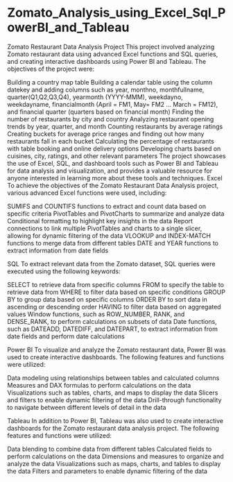 # Zomato_Analysis_using_Excel_Sql_PowerBI_and_Tableau
Zomato Restaurant Data Analysis Project This project involved analyzing Zomato restaurant data using advanced Excel functions and SQL queries, and creating interactive dashboards using Power BI and Tableau.
The objectives of the project were:

Building a country map table Building a calendar table using the column datekey and adding columns such as year, monthno, monthfullname, quarter(Q1,Q2,Q3,Q4), yearmonth (YYYY-MMM), weekdayno, weekdayname, financialmonth (April = FM1, May= FM2 … March = FM12), and financial quarter (quarters based on financial month) Finding the number of restaurants by city and country Analyzing restaurant opening trends by year, quarter, and month Counting restaurants by average ratings Creating buckets for average price ranges and finding out how many restaurants fall in each bucket Calculating the percentage of restaurants with table booking and online delivery options Developing charts based on cuisines, city, ratings, and other relevant parameters 
The project showcases the use of Excel, SQL, and dashboard tools such as Power BI and Tableau for data analysis and visualization, and provides a valuable resource for anyone interested in learning more about these tools and techniques.
Excel To achieve the objectives of the Zomato Restaurant Data Analysis project, various advanced Excel functions were used, including:

SUMIFS and COUNTIFS functions to extract and count data based on specific criteria PivotTables and PivotCharts to summarize and analyze data Conditional formatting to highlight key insights in the data Report connections to link multiple PivotTables and charts to a single slicer, allowing for dynamic filtering of the data VLOOKUP and INDEX-MATCH functions to merge data from different tables DATE and YEAR functions to extract information from date fields

SQL To extract relevant data from the Zomato dataset, SQL queries were executed using the following keywords:

SELECT to retrieve data from specific columns FROM to specify the table to retrieve data from WHERE to filter data based on specific conditions GROUP BY to group data based on specific columns ORDER BY to sort data in ascending or descending order HAVING to filter data based on aggregated values Window functions, such as ROW_NUMBER, RANK, and DENSE_RANK, to perform calculations on subsets of data Date functions, such as DATEADD, DATEDIFF, and DATEPART, to extract information from date fields and perform date calculations

Power BI To visualize and analyze the Zomato restaurant data, Power BI was used to create interactive dashboards. The following features and functions were utilized:

Data modeling using relationships between tables and calculated columns Measures and DAX formulas to perform calculations on the data Visualizations such as tables, charts, and maps to display the data Slicers and filters to enable dynamic filtering of the data Drill-through functionality to navigate between different levels of detail in the data

Tableau In addition to Power BI, Tableau was also used to create interactive dashboards for the Zomato restaurant data analysis project. The following features and functions were utilized:

Data blending to combine data from different tables Calculated fields to perform calculations on the data Dimensions and measures to organize and analyze the data Visualizations such as maps, charts, and tables to display the data Filters and parameters to enable dynamic filtering of the data

